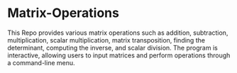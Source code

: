 # Matrix-Operations
This Repo provides various matrix operations such as addition, subtraction, multiplication, scalar multiplication, matrix transposition, finding the determinant, computing the inverse, and scalar division. The program is interactive, allowing users to input matrices and perform operations through a command-line menu.
